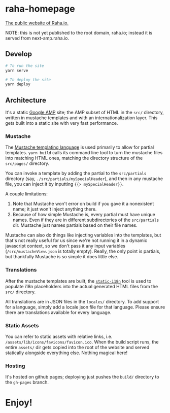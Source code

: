 # raha-homepage

[The public website of Raha.io.](next-amp.raha.io)

NOTE: this is not yet published to the root domain, raha.io; instead it is
served from next-amp.raha.io.

## Develop

```bash
# To run the site
yarn serve

# To deploy the site
yarn deploy
```

## Architecture

It's a static [Google AMP](https://www.ampproject.org/) site; the AMP subset of
HTML in the `src/` directory, written in mustache templates and with an
internationalization layer. This gets built into a static site with very fast
performance.

### Mustache

The [Mustache templating language](http://mustache.github.io/) is used primarily
to allow for partial templates. `yarn build` calls its command line tool to
turn the mustache files into matching HTML ones, matching the directory
structure of the `src/pages/` directory.

You can invoke a template by adding the partial to the `src/partials` directory
(say, `./src/partials/mySpecialHeader`), and then in any mustache file, you
can inject it by inputting `{{> mySpecialHeader}}`.

A couple limitations:

1.  Note that Mustache won't error on build if you gave it a nonexistent name; it
    just won't inject anything there.
1.  Because of how simple Mustache is, every partial must have unique names. Even
    if they are in different subdirectories of the `src/partials` dir. Mustache
    just names partials based on their file names.

Mustache can also do things like injecting variables into the templates, but
that's not really useful for us since we're not running it in a dynamic
javascript context, so we don't pass it any input variables
(`/src/mustacheView.json` is totally empty). Really, the only point is partials,
but thankfully Mustache is so simple it does little else.

### Translations

After the mustache templates are built, the
[`static-i18n`](https://github.com/claudetech/node-static-i18n) tool is used to
populate i18n placeholders into the actual generated HTML files from the `src/`
directory.

All translations are in JSON files in the `locales/` directory. To add support
for a language, simply add a locale json file for that language. Please ensure
there are translations available for every language.

### Static Assets

You can refer to static assets with relative links, i.e.
`/assets/lib/icons/favicons/favicon.ico`. When the build script runs, the entire
`assets/` dir gets copied into the root of the website and served statically
alongside everything else. Nothing magical here!

### Hosting

It's hosted on github pages; deploying just pushes the `build/` directory
to the `gh-pages` branch.

# Enjoy!
